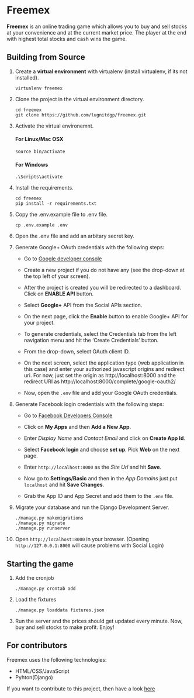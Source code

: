 # Freemex

**Freemex** is an online trading game which allows you to buy and sell stocks at your convenience and at the current market price. The player at the end with highest total stocks and cash wins the game.


## Building from Source

1. Create a **virtual environment** with virtualenv (install virtualenv, if its not installed).

    ```
    virtualenv freemex

    ```

2. Clone the project in the virtual environment directory.

    ```
    cd freemex
    git clone https://github.com/lugnitdgp/freemex.git

    ```

3. Activate the virtual environemnt.

    #### For Linux/Mac OSX   
    ```
    source bin/activate

    ```

    #### For Windows
    ```
    .\Scripts\activate

    ```

4. Install the requirements.

    ```
    cd freemex
    pip install -r requirements.txt

    ```

5. Copy the .env.example file to .env file.

    ```
    cp .env.example .env

    ```

6. Open the .env file and add an arbitary secret key.

7. Generate Google+ OAuth credentials with the following steps:

    + Go to [Google developer console](https://console.developers.google.com/)    

    + Create a new project if you do not have any (see the drop-down at the top left of your screen).

    + After the project is created you will be redirected to a dashboard. Click on **ENABLE API** button.

    + Select **Google+** API from the Social APIs section.
    + On the next page, click the **Enable** button to enable Google+ API for your project.

    + To generate credentials, select the Credentials tab from the left navigation menu and hit the ‘Create Credentials’ button.

    + From the drop-down, select OAuth client ID.

    + On the next screen, select the application type (web application in this case) and enter your authorized javascript origins and redirect uri. For now, just set the origin as http://localhost:8000 and the redirect URI as http://localhost:8000/complete/google-oauth2/

    + Now, open the `.env` file and add your Google OAuth credentials.

8. Generate Facebook login credentials with the following steps:

    + Go to [Facebook Developers Console](https://developers.facebook.com/)

    + Click on **My Apps** and then **Add a New App**.

    + Enter _Display Name_ and _Contact Email_ and click on **Create App Id**.

    + Select **Facebook login** and choose **set up**. Pick **Web** on the next page.

    + Enter `http://localhost:8000` as the _Site Url_ and hit **Save**.

    + Now go to **Settings/Basic** and then in the _App Domains_ just put `localhost` and hit **Save Changes**.

    + Grab the App ID and App Secret and add them to the `.env` file.

9.  Migrate your database and run the Django Development Server.

    ```
    ./manage.py makemigrations
    ./manage.py migrate
    ./manage.py runserver

    ```

10. Open `http://localhost:8000` in your browser. (Opening `http://127.0.0.1:8000` will cause problems with Social Login)

## Starting the game

1. Add the cronjob

    ```
    ./manage.py crontab add

    ```

2. Load the fixtures

    ```
    ./manage.py loaddata fixtures.json

    ```

3. Run the server and the prices should get updated every minute. Now, buy and sell stocks to make profit. Enjoy!

## For contributors

Freemex uses the following technologies:

+ HTML/CSS/JavaScript
+ Pyhton(Django)

If you want to contribute to this project, then have a look [here](https://github.com/lugnitdgp/freemex/blob/master/CONTRIBUTING.md)
